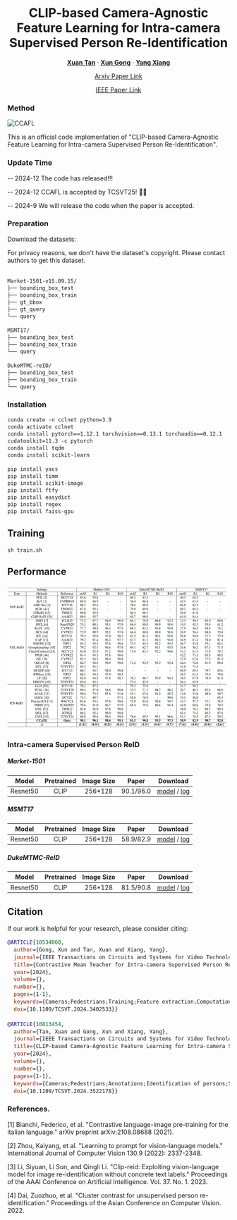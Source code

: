 <p align="center">
  <h1 align="center">CLIP-based Camera-Agnostic Feature Learning for Intra-camera Supervised Person Re-Identification</h1>
  <p align="center">
    <a href="https://scholar.google.com.tw/citations?hl=zh-CN&user=3jWe9KAAAAAJ" rel="external nofollow noopener" target="_blank"><strong>Xuan Tan</strong></a>
    ·
    <a href="https://scholar.google.com.tw/citations?user=7PqgUw4AAAAJ&hl=zh-CN&oi=sra" rel="external nofollow noopener" target="_blank"><strong>Xun Gong</strong></a>
    ·
    <a href="https://scholar.google.com.tw/citations?user=oW4vMVkAAAAJ&hl=zh-CN&oi=sra" target="_blank"><strong>Yang Xiang</strong></a>
  </p>
<p align="center">
 <a href="https://arxiv.org/abs/2409.19563" rel="external nofollow noopener" target="_blank">Arxiv Paper Link</a>
<p align="center">
 <a href="https://ieeexplore.ieee.org/document/10813454" rel="external nofollow noopener" target="_blank">IEEE Paper Link</a>

  
### Method
![CCAFL](imgs/overview.png)

This is an official code implementation of "CLIP-based Camera-Agnostic Feature Learning for Intra-camera Supervised Person Re-Identification".

### Update Time
-- 2024-12 The code has released!!!
 
-- 2024-12 CCAFL is accepted by TCSVT25! 🎉🎉

-- 2024-9 We will release the code when the paper is accepted.

### Preparation

Download the datasets:

For privacy reasons, we don't have the dataset's copyright. Please contact authors to get this dataset.

```

Market-1501-v15.09.15/
├── bounding_box_test
├── bounding_box_train
├── gt_bbox
├── gt_query
└── query

MSMT17/
├── bounding_box_test
├── bounding_box_train
└── query

DukeMTMC-reID/
├── bounding_box_test
├── bounding_box_train
└── query

```

### Installation

```
conda create -n cclnet python=3.9
conda activate cclnet
conda install pytorch==1.12.1 torchvision==0.13.1 torchaudio==0.12.1 cudatoolkit=11.3 -c pytorch
conda install tqdm
conda install scikit-learn

pip install yacs
pip install timm
pip install scikit-image
pip install ftfy
pip install easydict
pip install regex
pip install faiss-gpu
```


## Training
```shell
sh train.sh 
```

## Performance

![perf](imgs/performance.png)

### Intra-camera Supervised Person ReID

##### Market-1501
| Model        |Pretrained	 | Image Size|Paper | Download |
| :------:     |  :------: | :------: |:------: |:------: |
| Resnet50     | CLIP | 256*128 |90.1/96.0 |[model](https://drive.google.com/file/d/1-o7XVkheqhIUV_QUayqmp0goO87xSf4Y/view?usp=drive_link) / [log](https://drive.google.com/file/d/1TeoGPORL3HjzHIejbNH4h-8lHk8FaXwE/view?usp=drive_link)|

##### MSMT17
| Model      |Pretrained  | Image Size|Paper | Download |
| :------:     |  :------: |  :------: |:------: |:------: |
| Resnet50    | CLIP | 256*128 |58.9/82.9 |[model](https://drive.google.com/file/d/1EI5Bv9Y_bZISW9Cql7-VXIuspfPtcEwc/view?usp=drive_link) / [log](https://drive.google.com/file/d/1e_aOp7RJd4Zc3cKn_VfmEFZ9Y7SnazLT/view?usp=drive_link)|

##### DukeMTMC-ReID
| Model     |Pretrained    | Image Size|Paper | Download |
| :------:    |  :------:    | :------: |:------: |:------: |
| Resnet50    | CLIP | 256*128 |81.5/90.8 |[model](https://drive.google.com/file/d/1c_bJlIe42ByHoKBkhNDMfZ56bNv5R3cu/view?usp=drive_link) / [log](https://drive.google.com/file/d/1tpXkMR5xEwZ-sAXk_7Tard7bfXqBGbKv/view?usp=drive_link)|

## Citation
If our work is helpful for your research, please consider citing:
```bibtex
@ARTICLE{10534060,
  author={Gong, Xun and Tan, Xuan and Xiang, Yang},
  journal={IEEE Transactions on Circuits and Systems for Video Technology}, 
  title={Contrastive Mean Teacher for Intra-camera Supervised Person Re-Identification}, 
  year={2024},
  volume={},
  number={},
  pages={1-1},
  keywords={Cameras;Pedestrians;Training;Feature extraction;Computational modeling;Lighting;Data models;Intra-camera supervision;Mean Teacher;Contrastive learning;Person re-identification},
  doi={10.1109/TCSVT.2024.3402533}}

@ARTICLE{10813454,
  author={Tan, Xuan and Gong, Xun and Xiang, Yang},
  journal={IEEE Transactions on Circuits and Systems for Video Technology}, 
  title={CLIP-based Camera-Agnostic Feature Learning for Intra-camera Supervised Person Re-Identification}, 
  year={2024},
  volume={},
  number={},
  pages={1-1},
  keywords={Cameras;Pedestrians;Annotations;Identification of persons;Semantics;Representation learning;Contrastive learning;Accuracy;Training;Labeling;Person re-identification;CLIP;intra-camera supervision;camera-based adversarial loss},
  doi={10.1109/TCSVT.2024.3522178}}

```

### References.

[1] Bianchi, Federico, et al. "Contrastive language-image pre-training for the italian language." arXiv preprint arXiv:2108.08688 (2021).

[2] Zhou, Kaiyang, et al. "Learning to prompt for vision-language models." International Journal of Computer Vision 130.9 (2022): 2337-2348.

[3] Li, Siyuan, Li Sun, and Qingli Li. "Clip-reid: Exploiting vision-language model for image re-identification without concrete text labels." Proceedings of the AAAI Conference on Artificial Intelligence. Vol. 37. No. 1. 2023.

[4] Dai, Zuozhuo, et al. "Cluster contrast for unsupervised person re-identification." Proceedings of the Asian Conference on Computer Vision. 2022.


